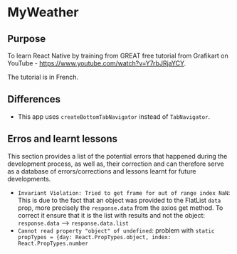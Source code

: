 # MyWeather

## Purpose

To learn React Native by training from GREAT free tutorial from Grafikart on YouTube - https://www.youtube.com/watch?v=Y7rbJRjaYCY.

The tutorial is in French.

## Differences

- This app uses `createBottomTabNavigator` instead of `TabNavigator`.

## Erros and learnt lessons

This section provides a list of the potential errors that happened during the development process, as well as, their correction and can therefore serve as a database of errors/corrections and lessons learnt for future developments.

- `Invariant Violation: Tried to get frame for out of range index NaN`: This is due to the fact that an object was provided to the FlatList `data` prop, more precisely the `response.data` from the axios get method. To correct it ensure that it is the list with results and not the object: `response.data` --> `response.data.list`
- `Cannot read property "object" of undefined`: problem with `static propTypes = {day: React.PropTypes.object, index: React.PropTypes.number`
